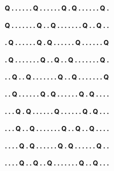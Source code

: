 Q . . . .
. . Q . .
. . . . Q
. Q . . .
. . . Q .
-----------------------------
Q . . . .
. . . Q .
. Q . . .
. . . . Q
. . Q . .
-----------------------------
. Q . . .
. . . Q .
Q . . . .
. . Q . .
. . . . Q
-----------------------------
. Q . . .
. . . . Q
. . Q . .
Q . . . .
. . . Q .
-----------------------------
. . Q . .
Q . . . .
. . . Q .
. Q . . .
. . . . Q
-----------------------------
. . Q . .
. . . . Q
. Q . . .
. . . Q .
Q . . . .
-----------------------------
. . . Q .
Q . . . .
. . Q . .
. . . . Q
. Q . . .
-----------------------------
. . . Q .
. Q . . .
. . . . Q
. . Q . .
Q . . . .
-----------------------------
. . . . Q
. Q . . .
. . . Q .
Q . . . .
. . Q . .
-----------------------------
. . . . Q
. . Q . .
Q . . . .
. . . Q .
. Q . . .
-----------------------------